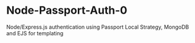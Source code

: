 # Node-Passport-Auth-0
Node/Express.js authentication using Passport Local Strategy, MongoDB and EJS for templating
